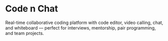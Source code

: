 # Code n Chat
Real-time collaborative coding platform with code editor, video calling, chat, and whiteboard — perfect for interviews, mentorship, pair programming, and team projects.
